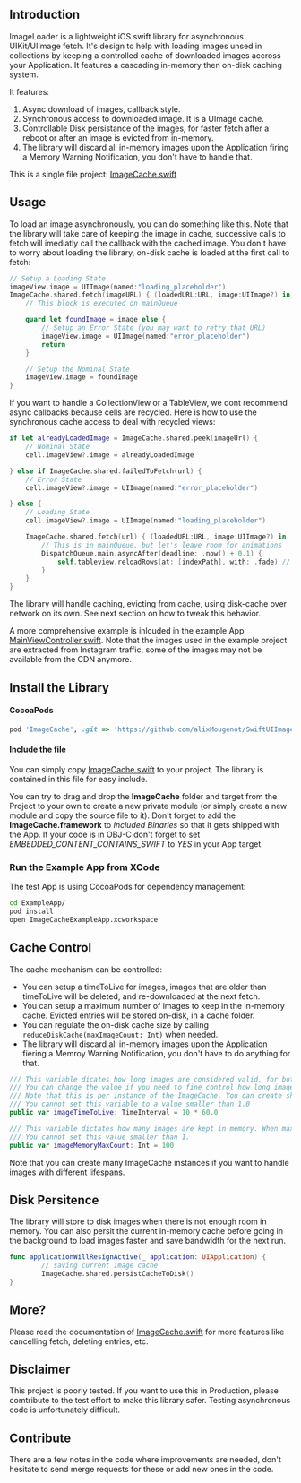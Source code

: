 
## Introduction
ImageLoader is a lightweight iOS swift library for asynchronous UIKit/UIImage fetch. It's design to help with loading images unsed in collections by keeping a controlled cache of downloaded images accross your Application. It features a cascading in-memory then on-disk caching system.

It features:
1. Async download of images, callback style.
2. Synchronous access to downloaded image. It is a UImage cache.
3. Controllable Disk persistance of the images, for faster fetch after a reboot or after an image is evicted from in-memory.
4. The library will discard all in-memory images upon the Application firing a Memory Warning Notification, you don't have to handle that.

This is a single file project: [ImageCache.swift](./ImageCache/ImageCache.swift)

## Usage

To load an image asynchronously, you can do something like this. Note that the library will take care of keeping the image in cache, successive calls to fetch will imediatly call the callback with the cached image. You don't have to worry about loading the library, on-disk cache is loaded at the first call to fetch:
``` Swift
// Setup a Loading State
imageView.image = UIImage(named:"loading_placeholder")
ImageCache.shared.fetch(imageURL) { (loadedURL:URL, image:UIImage?) in
    // This block is executed on mainQueue

    guard let foundImage = image else {
        // Setup an Error State (you may want to retry that URL)
        imageView.image = UIImage(named:"error_placeholder")
        return
    }

    // Setup the Nominal State
    imageView.image = foundImage
}
```

If you want to handle a CollectionView or a TableView, we dont recommend async callbacks because cells are recycled. Here is how to use the synchronous cache access to deal with recycled views:

```Swift
if let alreadyLoadedImage = ImageCache.shared.peek(imageUrl) {
    // Nominal State
    cell.imageView?.image = alreadyLoadedImage

} else if ImageCache.shared.failedToFetch(url) {
    // Error State
    cell.imageView?.image = UIImage(named:"error_placeholder")

} else {
    // Loading State
    cell.imageView?.image = UIImage(named:"loading_placeholder")

    ImageCache.shared.fetch(url) { (loadedURL:URL, image:UIImage?) in
        // This is in mainQueue, but let's leave room for animations
        DispatchQueue.main.asyncAfter(deadline: .now() + 0.1) { 
            self.tableview.reloadRows(at: [indexPath], with: .fade) // will yeild a cache hit
        }
    }
}
```
The library will handle caching, evicting from cache, using disk-cache over network on its own. See next section on how to tweak this behavior.

A more comprehensive example is inlcuded in the example App [MainViewController.swift](./ExampleApp/ImageCacheExampleApp/MainViewController.swift). Note that the images used in the example project are extracted from Instagram traffic, some of the images may not be available from the CDN anymore.

## Install the Library

#### CocoaPods

```Ruby
pod 'ImageCache', :git => 'https://github.com/alixMougenot/SwiftUIImageCache.git'
```

#### Include the file
You can simply copy [ImageCache.swift](./ImageCache/ImageCache.swift) to your project. The library is contained in this file for easy include.

You can try to drag and drop the **ImageCache** folder and target from the Project to your own to create a new private module (or simply create a new module and copy the source file to it). Don't forget to add the **ImageCache.framework** to *Included Binaries* so that it gets shipped with the App. If your code is in OBJ-C don't forget to set *EMBEDDED_CONTENT_CONTAINS_SWIFT* to *YES* in your App target.

### Run the Example App from XCode
The test App is using CocoaPods for dependency management:
```Bash
cd ExampleApp/
pod install
open ImageCacheExampleApp.xcworkspace
```

## Cache Control
The cache mechanism can be controlled:
- You can setup a timeToLive for images, images that are older than timeToLive will be deleted, and re-downloaded at the next fetch.
- You can setup a maximum number of images to keep in the in-memory cache. Evicted entries will be stored on-disk, in a cache folder.
- You can regulate the on-disk cache size by calling ```reduceDiskCache(maxImageCount: Int)``` when needed.
- The library will discard all in-memory images upon the Application fiering a Memroy Warning Notification, you don't have to do anything for that.

```Swift
/// This variable dicates how long images are considered valid, for both in-memory and on-disk cache layers.
/// You can change the value if you need to fine control how long images are retained for this instance.
/// Note that this is per instance of the ImageCache. You can create short lived and long lived caches if you need to have different lifespans.
/// You cannot set this variable to a value smaller than 1.0
public var imageTimeToLive: TimeInterval = 10 * 60.0

/// This variable dictates how many images are kept in memory. When max is reached, 10% of the max will be evicted form memory to go on-disk.
/// You cannot set this value smaller than 1.
public var imageMemoryMaxCount: Int = 100 
```

Note that you can create many ImageCache instances if you want to handle images with different lifespans.

## Disk Persitence
The library will store to disk images when there is not enough room in memory. You can also persit the current in-memory cache before going in the background to load images faster and save bandwidth for the next run.
```Swift
func applicationWillResignActive(_ application: UIApplication) {
        // saving current image cache
        ImageCache.shared.persistCacheToDisk()
}
```

## More?
Please read the documentation of [ImageCache.swift](./ImageCache/ImageCache.swift) for more features like cancelling fetch, deleting entries, etc.

## Disclaimer
This project is poorly tested. If you want to use this in Production, please comtribute to the test effort to make this library safer. Testing asynchronous code is unfortunately difficult.

## Contribute
There are a few notes in the code where improvements are needed, don't hesitate to send merge requests for these or add new ones in the code.


